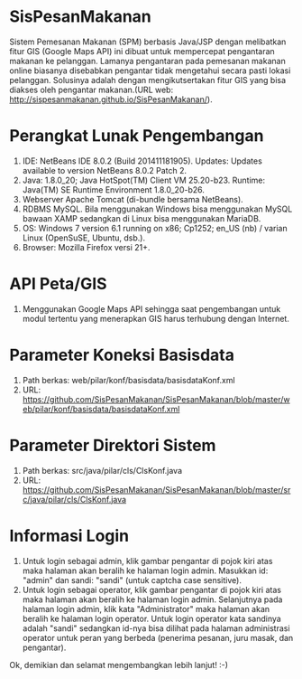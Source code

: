 # SisPesanMakanan
Sistem Pemesanan Makanan (SPM) berbasis Java/JSP dengan melibatkan fitur GIS (Google Maps API) ini dibuat untuk mempercepat pengantaran makanan ke pelanggan. Lamanya pengantaran pada pemesanan makanan online biasanya disebabkan pengantar tidak mengetahui secara pasti lokasi pelanggan. Solusinya adalah dengan mengikutsertakan fitur GIS yang bisa diakses oleh pengantar makanan.(URL web: http://sispesanmakanan.github.io/SisPesanMakanan/).

# Perangkat Lunak Pengembangan
1. IDE: NetBeans IDE 8.0.2 (Build 201411181905). Updates: Updates available to version NetBeans 8.0.2 Patch 2.
2. Java: 1.8.0_20; Java HotSpot(TM) Client VM 25.20-b23. Runtime: Java(TM) SE Runtime Environment 1.8.0_20-b26.
3. Webserver Apache Tomcat (di-bundle bersama NetBeans).
4. RDBMS MySQL. Bila menggunakan Windows bisa menggunakan MySQL bawaan XAMP sedangkan di Linux bisa menggunakan MariaDB. 
5. OS: Windows 7 version 6.1 running on x86; Cp1252; en_US (nb) / varian Linux (OpenSuSE, Ubuntu, dsb.).
6. Browser: Mozilla Firefox versi 21+.

# API Peta/GIS
1. Menggunakan Google Maps API sehingga saat pengembangan untuk modul tertentu yang menerapkan GIS harus terhubung dengan Internet.

# Parameter Koneksi Basisdata
1. Path berkas: web/pilar/konf/basisdata/basisdataKonf.xml
2. URL: https://github.com/SisPesanMakanan/SisPesanMakanan/blob/master/web/pilar/konf/basisdata/basisdataKonf.xml

# Parameter Direktori Sistem
1. Path berkas: src/java/pilar/cls/ClsKonf.java
2. URL: https://github.com/SisPesanMakanan/SisPesanMakanan/blob/master/src/java/pilar/cls/ClsKonf.java

# Informasi Login
1. Untuk login sebagai admin, klik gambar pengantar di pojok kiri atas maka halaman akan beralih ke halaman login admin. Masukkan id: "admin" dan sandi: "sandi" (untuk captcha case sensitive).
2. Untuk login sebagai operator, klik gambar pengantar di pojok kiri atas maka halaman akan beralih ke halaman login admin. Selanjutnya pada halaman login admin, klik kata "Administrator" maka halaman akan beralih ke halaman login operator. Untuk login operator kata sandinya adalah "sandi" sedangkan id-nya bisa dilihat pada halaman administrasi operator untuk peran yang berbeda (penerima pesanan, juru masak, dan pengantar).

Ok, demikian dan selamat mengembangkan lebih lanjut! :-)
